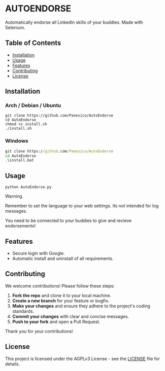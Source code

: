 # AUTOENDORSE

Automatically endorse all LinkedIn skills of your buddies. Made with Selenium.


## Table of Contents
- [Installation](#installation)
- [Usage](#usage)
- [Features](#features)
- [Contributing](#contributing)
- [License](#license)


## Installation

### Arch / Debian / Ubuntu
``` shell
git clone https://github.com/Panesico/AutoEndorse
cd AutoEndorse
chmod +x install.sh
./install.sh
```

### Windows
``` cmd
git clone https://github.com/Panesico/AutoEndorse
cd AutoEndorse
.\install.bat
```

## Usage

``` venv
python AutoEndorse.py
```

> [!WARNING]
> Remember to set the language to your web settings. Its not intended for log messages.
> 
> You need to be connected to your buddies to give and recieve endorsements!


## Features

- Secure login with Google.
- Automatic install and uninstall of all requirements.


## Contributing

We welcome contributions! Please follow these steps:

1. **Fork the repo** and clone it to your local machine.
2. **Create a new branch** for your feature or bugfix.
3. **Make your changes** and ensure they adhere to the project's coding standards.
4. **Commit your changes** with clear and concise messages.
5. **Push to your fork** and open a Pull Request.

Thank you for your contributions!


## License

This project is licensed under the AGPLv3 License - see the [LICENSE](LICENSE) file for details.
